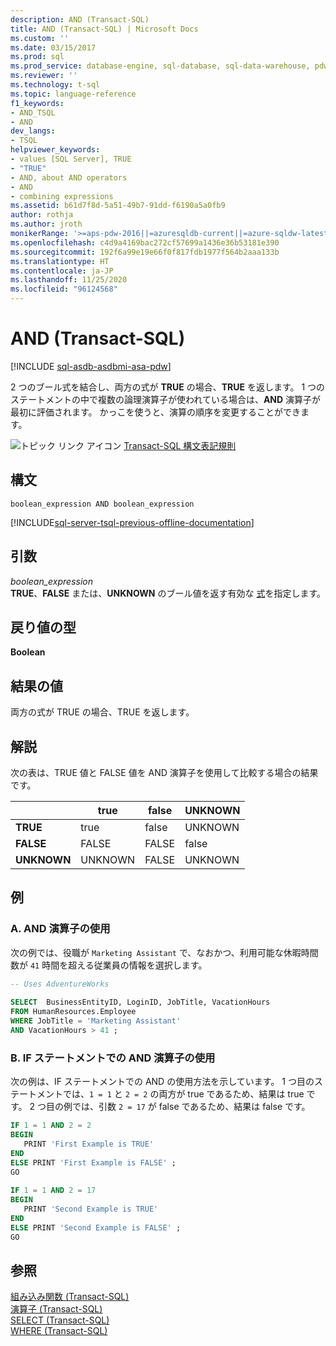 ```yaml
---
description: AND (Transact-SQL)
title: AND (Transact-SQL) | Microsoft Docs
ms.custom: ''
ms.date: 03/15/2017
ms.prod: sql
ms.prod_service: database-engine, sql-database, sql-data-warehouse, pdw
ms.reviewer: ''
ms.technology: t-sql
ms.topic: language-reference
f1_keywords:
- AND_TSQL
- AND
dev_langs:
- TSQL
helpviewer_keywords:
- values [SQL Server], TRUE
- "TRUE"
- AND, about AND operators
- AND
- combining expressions
ms.assetid: b61d7f8d-5a51-49b7-91dd-f6190a5a0fb9
author: rothja
ms.author: jroth
monikerRange: '>=aps-pdw-2016||=azuresqldb-current||=azure-sqldw-latest||>=sql-server-2016||=sqlallproducts-allversions||>=sql-server-linux-2017||=azuresqldb-mi-current'
ms.openlocfilehash: c4d9a4169bac272cf57699a1436e36b53181e390
ms.sourcegitcommit: 192f6a99e19e66f0f817fdb1977f564b2aaa133b
ms.translationtype: HT
ms.contentlocale: ja-JP
ms.lasthandoff: 11/25/2020
ms.locfileid: "96124568"
---
```

# <a name="and-transact-sql"></a>AND (Transact-SQL)
[!INCLUDE [sql-asdb-asdbmi-asa-pdw](../../includes/applies-to-version/sql-asdb-asdbmi-asa-pdw.md)]

  2 つのブール式を結合し、両方の式が **TRUE** の場合、**TRUE** を返します。 1 つのステートメントの中で複数の論理演算子が使われている場合は、**AND** 演算子が最初に評価されます。 かっこを使うと、演算の順序を変更することができます。  
  
 ![トピック リンク アイコン](../../database-engine/configure-windows/media/topic-link.gif "トピック リンク アイコン") [Transact-SQL 構文表記規則](../../t-sql/language-elements/transact-sql-syntax-conventions-transact-sql.md)  
  
## <a name="syntax"></a>構文  
  
```syntaxsql
boolean_expression AND boolean_expression  
```  
  
[!INCLUDE[sql-server-tsql-previous-offline-documentation](../../includes/sql-server-tsql-previous-offline-documentation.md)]

## <a name="arguments"></a>引数
 *boolean_expression*  
 **TRUE**、**FALSE** または、**UNKNOWN** のブール値を返す有効な [式](../../t-sql/language-elements/expressions-transact-sql.md)を指定します。  
  
## <a name="result-types"></a>戻り値の型  
 **Boolean**  
  
## <a name="result-value"></a>結果の値  
 両方の式が TRUE の場合、TRUE を返します。  
  
## <a name="remarks"></a>解説  
 次の表は、TRUE 値と FALSE 値を AND 演算子を使用して比較する場合の結果です。  
  
||true|false|UNKNOWN|  
|------|----------|-----------|-------------|  
|**TRUE**|true|false|UNKNOWN|  
|**FALSE**|FALSE|FALSE|false|  
|**UNKNOWN**|UNKNOWN|FALSE|UNKNOWN|  
  
## <a name="examples"></a>例  
  
### <a name="a-using-the-and-operator"></a>A. AND 演算子の使用  
 次の例では、役職が `Marketing Assistant` で、なおかつ、利用可能な休暇時間数が `41` 時間を超える従業員の情報を選択します。  
  
```sql  
-- Uses AdventureWorks  
  
SELECT  BusinessEntityID, LoginID, JobTitle, VacationHours   
FROM HumanResources.Employee  
WHERE JobTitle = 'Marketing Assistant'  
AND VacationHours > 41 ;  
```  
  
### <a name="b-using-the-and-operator-in-an-if-statement"></a>B. IF ステートメントでの AND 演算子の使用  
 次の例は、IF ステートメントでの AND の使用方法を示しています。 1 つ目のステートメントでは、`1 = 1` と `2 = 2` の両方が true であるため、結果は true です。 2 つ目の例では、引数 `2 = 17` が false であるため、結果は false です。  
  
```sql  
IF 1 = 1 AND 2 = 2  
BEGIN  
   PRINT 'First Example is TRUE'  
END  
ELSE PRINT 'First Example is FALSE' ;  
GO  
  
IF 1 = 1 AND 2 = 17  
BEGIN  
   PRINT 'Second Example is TRUE'  
END  
ELSE PRINT 'Second Example is FALSE' ;  
GO  
```  
  
## <a name="see-also"></a>参照  
 [組み込み関数 &#40;Transact-SQL&#41;](~/t-sql/functions/functions.md)   
 [演算子 &#40;Transact-SQL&#41;](../../t-sql/language-elements/operators-transact-sql.md)   
 [SELECT &#40;Transact-SQL&#41;](../../t-sql/queries/select-transact-sql.md)   
 [WHERE &#40;Transact-SQL&#41;](../../t-sql/queries/where-transact-sql.md)  
  
  
